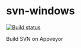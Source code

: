 # svn-windows
[![Build status](https://ci.appveyor.com/api/projects/status/2gule2sxanr3l8bo/branch/master?svg=true)](https://ci.appveyor.com/project/osabc/svn-windows/branch/master)

Build SVN on Appveyor

